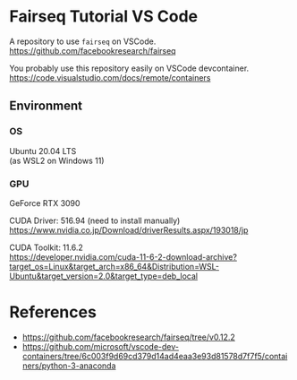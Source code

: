 # Fairseq Tutorial VS Code

A repository to use `fairseq` on VSCode.  
https://github.com/facebookresearch/fairseq

You probably use this repository easily on VSCode devcontainer.  
https://code.visualstudio.com/docs/remote/containers

## Environment

### OS

Ubuntu 20.04 LTS  
(as WSL2 on Windows 11)

### GPU

GeForce RTX 3090

CUDA Driver: 516.94 (need to install manually)  
https://www.nvidia.co.jp/Download/driverResults.aspx/193018/jp

CUDA Toolkit: 11.6.2  
https://developer.nvidia.com/cuda-11-6-2-download-archive?target_os=Linux&target_arch=x86_64&Distribution=WSL-Ubuntu&target_version=2.0&target_type=deb_local

# References

* https://github.com/facebookresearch/fairseq/tree/v0.12.2
* https://github.com/microsoft/vscode-dev-containers/tree/6c003f9d69cd379d14ad4eaa3e93d81578d7f7f5/containers/python-3-anaconda
